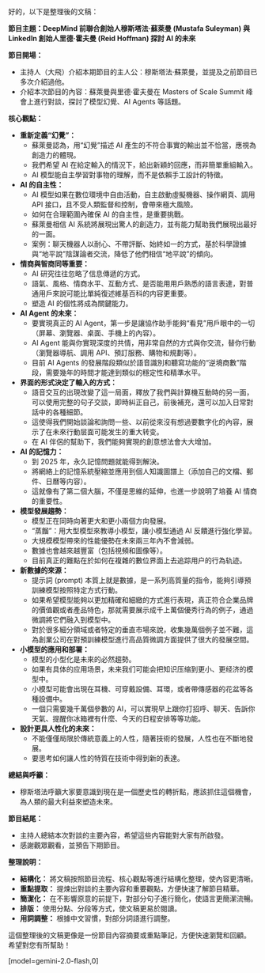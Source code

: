 好的，以下是整理後的文稿：

**節目主題：DeepMind 前聯合創始人穆斯塔法·蘇萊曼 (Mustafa Suleyman) 與 LinkedIn 創始人里德·霍夫曼 (Reid Hoffman) 探討 AI 的未來**

**節目開場：**

*   主持人（大飛）介紹本期節目的主人公：穆斯塔法·蘇萊曼，並提及之前節目已多次介紹過他。
*   介紹本次節目的內容：蘇萊曼與里德·霍夫曼在 Masters of Scale Summit 峰會上進行對談，探討了模型幻覺、AI Agents 等話題。

**核心觀點：**

*   **重新定義“幻覺”：**
    *   蘇萊曼認為，用“幻覺”描述 AI 產生的不符合事實的輸出並不恰當，應視為創造力的體現。
    *   我們希望 AI 在給定輸入的情況下，給出新穎的回應，而非簡單重組輸入。
    *   AI 模型能自主學習對事物的理解，而不是依賴手工設計的特徵。
*   **AI 的自主性：**
    *   AI 模型如果在數位環境中自由活動，自主啟動虛擬機器、操作網頁、調用 API 接口，且不受人類監督和控制，會帶來極大風險。
    *   如何在合理範圍內確保 AI 的自主性，是重要挑戰。
    *   蘇萊曼相信 AI 系統將展現出驚人的創造力，並有能力幫助我們展現出最好的一面。
    *   案例：聊天機器人以耐心、不帶評斷、始終如一的方式，基於科學證據與“地平說”陰謀論者交流，降低了他們相信“地平說”的傾向。
*   **情商與智商同等重要：**
    *   AI 研究往往忽略了信息傳遞的方式。
    *   語氣、風格、情商水平、互動方式、是否能用用戶熟悉的語言表達，對普通用戶來說可能比單純復述維基百科的内容更重要。
    *   塑造 AI 的個性將成為關鍵能力。
*   **AI Agent 的未來：**
    *   要實現真正的 AI Agent，第一步是讓協作助手能夠“看見”用戶眼中的一切（屏幕、瀏覽器、桌面、手機上的內容）。
    *   AI Agent 能與你實現深度的共情，用非常自然的方式與你交流，替你行動（瀏覽器導航、調用 API、預訂服務、購物和規劃等）。
    *   目前 AI Agents 的發展階段類似於語音識別和聽寫功能的“逆境商數”階段，需要幾年的時間才能達到類似的穩定性和精準水平。
*   **界面的形式決定了輸入的方式：**
    *   語音交互的出現改變了這一局面，釋放了我們與計算機互動時的另一面，可以使用完整的句子交談，即時糾正自己，前後補充，還可以加入日常對話中的各種細節。
    *   這使得我們開始談論和詢問一些、以前從來沒有想過要數字化的內容，展示了在未來行動层面可能发生的重大转变。
    *   在 AI 伴侶的幫助下，我們能夠實現的創意想法會大大增加。
*   **AI 的記憶力：**
    *   到 2025 年，永久記憶問題就能得到解決。
    *   將網絡上的記憶系統壓縮並應用到個人知識圖譜上（添加自己的文檔、郵件、日曆等内容）。
    *   這就像有了第二個大腦，不僅是思維的延伸，也進一步說明了培養 AI 情商的重要性。
*   **模型發展趨勢：**
    *   模型正在同時向著更大和更小兩個方向發展。
    *   “蒸餾”：用大型模型來教導小模型，讓小模型通過 AI 反饋進行強化學習。
    *   大規模模型帶來的性能優勢在未來兩三年內不會減弱。
    *   數據也會越來越豐富（包括視頻和圖像等）。
    *   目前真正的難點在於如何在複雜的數位界面上去追踪用户的行為轨迹。
*   **新數據的來源：**
    *   提示詞 (prompt) 本質上就是數據，是一系列高質量的指令，能夠引導預訓練模型按照特定方式行動。
    *   如果希望模型能夠以更加精確和細緻的方式進行表現，真正符合企業品牌的價值觀或者產品特色，那就需要展示成千上萬個優秀行為的例子，通過微調將它們融入到模型中。
    *   對於很多細分領域或者特定的垂直市場來說，收集幾萬個例子並不難，這為創業公司在對預訓練模型進行高品質微調方面提供了很大的發展空間。
*   **小模型的應用和部署：**
    *   模型的小型化是未來的必然趨勢。
    *   如果有具体的应用场景，未来我们可能会把知识压缩到更小、更经济的模型中。
    *   小模型可能會出現在耳機、可穿戴設備、耳環，或者帶傳感器的花盆等各種設備中。
    *   一個只需要幾千萬個參數的 AI，可以實現早上跟你打招呼、聊天、告訴你天氣、提醒你冰箱裡有什麼、今天的日程安排等等功能。
*   **設計更具人性化的未來：**
    *   不能僅僅局限於傳統意義上的人性，隨著技術的發展，人性也在不斷地發展。
    *   要思考如何讓人性的特質在技術中得到新的表達。

**總結與呼籲：**

*   穆斯塔法呼籲大家要意識到現在是一個歷史性的轉折點，應該抓住這個機會，為人類的最大利益來塑造未來。

**節目結尾：**

*   主持人總結本次對談的主要內容，希望這些内容能對大家有所啟發。
*   感謝觀眾觀看，並預告下期節目。

**整理說明：**

*   **結構化：** 將文稿按照節目流程、核心觀點等進行結構化整理，使內容更清晰。
*   **重點提取：** 提煉出對談的主要內容和重要觀點，方便快速了解節目精華。
*   **簡潔化：** 在不影響原意的前提下，對部分句子進行簡化，使語言更簡潔流暢。
*   **排版：** 使用分點、分段等方式，使文稿更易於閱讀。
*   **用詞調整：** 根據中文習慣，對部分詞語進行調整。

這個整理後的文稿更像是一份節目內容摘要或重點筆記，方便快速瀏覽和回顧。 希望對您有所幫助！

[model=gemini-2.0-flash,0]
